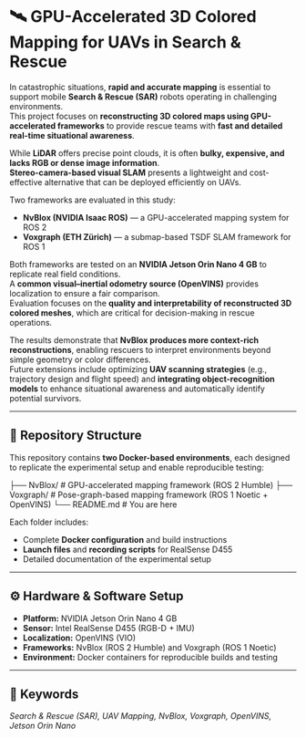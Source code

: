 # 🛰️ GPU-Accelerated 3D Colored Mapping for UAVs in Search & Rescue

In catastrophic situations, **rapid and accurate mapping** is essential to support mobile **Search & Rescue (SAR)** robots operating in challenging environments.  
This project focuses on **reconstructing 3D colored maps using GPU-accelerated frameworks** to provide rescue teams with **fast and detailed real-time situational awareness**.

While **LiDAR** offers precise point clouds, it is often **bulky, expensive, and lacks RGB or dense image information**.  
**Stereo-camera-based visual SLAM** presents a lightweight and cost-effective alternative that can be deployed efficiently on UAVs.

Two frameworks are evaluated in this study:
- **NvBlox (NVIDIA Isaac ROS)** — a GPU-accelerated mapping system for ROS 2  
- **Voxgraph (ETH Zürich)** — a submap-based TSDF SLAM framework for ROS 1  

Both frameworks are tested on an **NVIDIA Jetson Orin Nano 4 GB** to replicate real field conditions.  
A **common visual–inertial odometry source (OpenVINS)** provides localization to ensure a fair comparison.  
Evaluation focuses on the **quality and interpretability of reconstructed 3D colored meshes**, which are critical for decision-making in rescue operations.

The results demonstrate that **NvBlox produces more context-rich reconstructions**, enabling rescuers to interpret environments beyond simple geometry or color differences.  
Future extensions include optimizing **UAV scanning strategies** (e.g., trajectory design and flight speed) and **integrating object-recognition models** to enhance situational awareness and automatically identify potential survivors.

---

## 🧩 Repository Structure

This repository contains **two Docker-based environments**, each designed to replicate the experimental setup and enable reproducible testing:


├── NvBlox/ # GPU-accelerated mapping framework (ROS 2 Humble)
├── Voxgraph/ # Pose-graph-based mapping framework (ROS 1 Noetic + OpenVINS)
└── README.md # You are here



Each folder includes:
- Complete **Docker configuration** and build instructions  
- **Launch files** and **recording scripts** for RealSense D455  
- Detailed documentation of the experimental setup

---

## ⚙️ Hardware & Software Setup

- **Platform:** NVIDIA Jetson Orin Nano 4 GB  
- **Sensor:** Intel RealSense D455 (RGB-D + IMU)  
- **Localization:** OpenVINS (VIO)  
- **Frameworks:** NvBlox (ROS 2 Humble) and Voxgraph (ROS 1 Noetic)  
- **Environment:** Docker containers for reproducible builds and testing  

---

## 🔑 Keywords

*Search & Rescue (SAR), UAV Mapping, NvBlox, Voxgraph, OpenVINS, Jetson Orin Nano*
